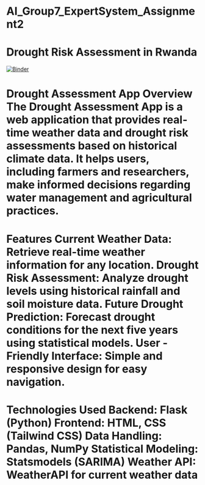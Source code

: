 # AI_Group7_ExpertSystem_Assignment2

# Drought Risk Assessment in Rwanda

[![Binder](https://2i2c.mybinder.org/badge_logo.svg)](https://2i2c.mybinder.org/v2/gh/obald123/AI_Group7_ExpertSystem_Assignment2.git/HEAD)

# Drought Assessment App  Overview  The Drought Assessment App is a web application that provides real-time weather data and drought risk assessments based on historical climate data. It helps users, including farmers and researchers, make informed decisions regarding water management and agricultural practices.

# Features Current Weather Data: Retrieve real-time weather information for any location. Drought Risk Assessment: Analyze drought levels using historical rainfall and soil moisture data. Future Drought Prediction: Forecast drought conditions for the next five years using statistical models. User -Friendly Interface: Simple and responsive design for easy navigation.
# Technologies Used Backend: Flask (Python) Frontend: HTML, CSS (Tailwind CSS) Data Handling: Pandas, NumPy Statistical Modeling: Statsmodels (SARIMA) Weather API: WeatherAPI for current weather data
